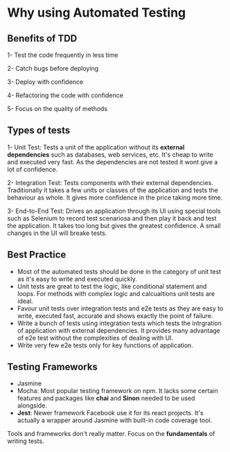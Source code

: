 # Why using Automated Testing

## Benefits of TDD

1- Test the code frequently in less time

2- Catch bugs before deploying

3- Deploy with confidence

4- Refactoring the code with confidence

5- Focus on the quality of methods

## Types of tests

1- Unit Test: Tests a unit of the application without its **external dependencies** such as databases, web services, etc. It's cheap to write and executed very fast. As the dependencies are not tested it wont give a lot of confidence.

2- Integration Test: Tests components with their external dependencies. Traditionally it takes a few units or classes of the application and tests the behaviour as whole. It gives more confidence in the price taking more time.

3- End-to-End Test: Drives an application through its UI using special tools such as Selenium to record test scenariosa and then play it back and test the application. It takes too long but gives the greatest confidence. A small changes in the UI will breake tests.

## Best Practice

- Most of the automated tests should be done in the category of unit test as it's easy to write and executed quickly.
- Unit tests are great to test the logic, like conditional statement and loops. For methods with complex logic and calcualtions unit tests are ideal.
- Favour unit tests over integration tests and e2e tests as they are easy to write, executed fast, accurate and shows exactly the point of failure.
- Write a bunch of tests using integration tests which tests the intrgration of application with external dependencies. It provides many advantage of e2e test without the complexities of dealing with UI.
- Write very few e2e tests only for key functions of application.

## Testing Frameworks

- Jasmine
- Mocha: Most popular testing framework on npm. It lacks some certain features and packages like **chai** and **Sinon** needed to be used alongside.
- **Jest**: Newer framework Facebook use it for its react projects. It's actually a wrapper around Jasmine with built-in code coverage tool.
  
Tools and frameworks don't really matter. Focus on the **fundamentals** of writing tests.